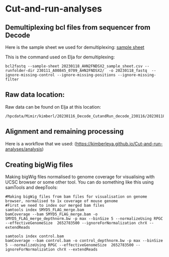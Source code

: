 # Cut-and-run-analyses

## Demultiplexing bcl files from sequencer from Decode

Here is the sample sheet we used for demultiplexing: [sample sheet](20230118_AHN2FNDSX2_sample_sheet.csv)

This is the command used on Elja for demultiplexing:
```
bcl2fastq --sample-sheet 20230118_AHN2FNDSX2_sample_sheet.csv --runfolder-dir 230111_A00845_0709_AHN2FNDSX2/  -o 20230118_fastq  --ignore-missing-control --ignore-missing-positions --ignore-missing-filter
```
## Raw data location:

Raw data can be found on Elja at this location:
```
/hpcdata/Mimir/kimberl/20230116_Decode_CutandRun_decode_230116/20230118_fastq/20230116_temperature_cutandrun
```

## Alignment and remaining processing

Here is a workflow that we used: 
(https://kimberleya.github.io/Cut-and-run-analyses/analysis)

## Creating bigWig files 

Making bigWig files normalised to genome coverage for visualising with UCSC browser or some other tool. You can do something like this using samTools and deepTools:

```
#Making bigWig files from bam files for visualisation on genome browser, normalised to 1x coverage of mouse genome
#First we need to index our merged bam files
samtools index SMYD5_FLAG_merge.bam
bamCoverage --bam SMYD5_FLAG_merge.bam -o SMYD5_FLAG_merge_depthnorm.bw -p max --binSize 5 --normalizeUsing RPGC --effectiveGenomeSize  2652783500 --ignoreForNormalization chrX --extendReads

samtools index control.bam
bamCoverage --bam control.bam -o control_depthnorm.bw -p max --binSize 5 --normalizeUsing RPGC --effectiveGenomeSize  2652783500 --ignoreForNormalization chrX --extendReads
```
